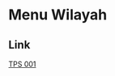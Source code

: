# Menu Wilayah

## Link

[TPS 001](https://github.com/gigit-pemilu/pemilu-2024-94-papua-tengah/tree/main/pileg-dpr/hitung-suara/sub/94-papua-tengah/sub/05-puncak/sub/16-mage'abume/sub/2008-wombru/sub/001-tps)

